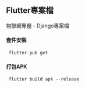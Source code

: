 ## Flutter專案檔
物聯網專題 - Django專案檔

#### 套件安裝

```
 flutter pub get
```

#### 打包APK

```
 flutter build apk --release
```
